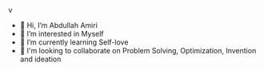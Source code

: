 v
- 👋 Hi, I’m Abdullah Amiri
- 👀 I’m interested in Myself
- 🌱 I’m currently learning Self-love
- 💞️ I'm looking to collaborate on Problem Solving, Optimization, Invention and ideation
<!-- - 📫 How to reach me  -->

<!---
EBX78/EBX78 is a ✨ special ✨ repository because its `README.md` (this file) appears on your GitHub profile.
You can click the Preview link to take a look at your changes.
--->

